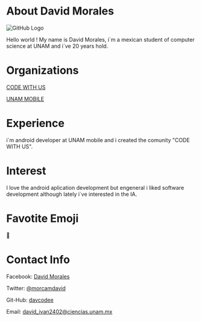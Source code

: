 # About David Morales
![GitHub Logo](https://pbs.twimg.com/profile_images/860004171554205696/FdKxDYXB_400x400.jpg)

Hello world ! My name is David Morales, i´m a mexican student of computer science at UNAM and i´ve 20 years hold.

# Organizations 
[CODE WITH US](https://www.facebook.com/codewithusmx/) 

[UNAM MOBILE](https://www.facebook.com/UNAM.Mobile/)

# Experience 
i´m android developer at UNAM mobile and i created the comunity "CODE WITH US".
# Interest 
I love the android aplication development but engeneral i liked software development although lately i´ve interested
in the IA.

# Favotite Emoji
 
 :space_invader:
 
# Contact Info
 
Facebook: [David Morales](https://www.facebook.com/dmoralescampos1)
 
Twitter: [@morcamdavid](https://twitter.com/morcamdavid)
 
Git-Hub: [davcodee](https://github.com/davcodee)
 
Email: david_ivan2402@ciencias.unam.mx
 
